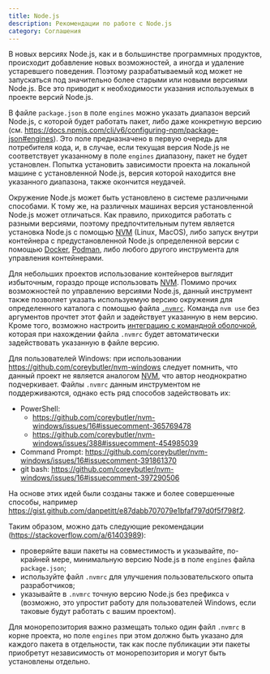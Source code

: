 ```yaml
---
title: Node.js
description: Рекомендации по работе с Node.js
category: Соглашения
---
```


В новых версиях Node.js, как и в большинстве программных продуктов, происходит добавление новых возможностей, а иногда и
удаление устаревшего поведения. Поэтому разрабатываемый код может не запускаться под значительно более старыми или
новыми версиями Node.js. Все это приводит к необходимости указания используемых в проекте версий Node.js.

В файле `package.json` в поле `engines` можно указать диапазон версий Node.js, с которой будет работать пакет, либо даже
конкретную версию (см. https://docs.npmjs.com/cli/v6/configuring-npm/package-json#engines). Это поле предназначено в
первую очередь для потребителя кода, и, в случае, если текущая версия Node.js не соответствует указанному в поле
`engines` диапазону, пакет не будет установлен. Попытка установить зависимости проекта на локальной машине с
установленной Node.js, версия которой находится вне указанного диапазона, также окончится неудачей.

Окружение Node.js может быть установлено в системе различными способами. К тому же, на различных машинах версия
установленной Node.js может отличаться. Как правило, приходится работать с разными версиями, поэтому предпочтительным
путем является установка Node.js с помощью [NVM](https://github.com/nvm-sh/nvm) (Linux, MacOS), либо запуск внутри
контейнера с предустановленной Node.js определенной версии с помощью [Docker](https://www.docker.com/),
[Podman](https://podman.io/), либо любого другого инструмента для управления контейнерами.

Для небольших проектов использование контейнеров выглядит избыточным, гораздо проще использовать
[NVM](https://github.com/nvm-sh/nvm). Помимо прочих возможностей по управлению версиями Node.js, данный инструмент также
позволяет указать используемую версию окружения для определенного каталога с помощью файла
[`.nvmrc`](https://github.com/nvm-sh/nvm#nvmrc). Команда `nvm use` без аргументов прочтет этот файл и задействует
указанную в нем версию. Кроме того, возможно настроить
[интеграцию с командной оболочкой](https://github.com/nvm-sh/nvm#deeper-shell-integration), которая при нахождении файла
`.nvmrc` будет автоматически задействовать указанную в файле версию.

<alert>

Для пользователей Windows: при использовании https://github.com/coreybutler/nvm-windows следует помнить, что данный
проект не является аналогом [NVM](https://github.com/nvm-sh/nvm), что автор неоднократно подчеркивает. Файлы `.nvmrc`
данным инструментом не поддерживаются, однако есть ряд способов задействовать их:

- PowerShell:
  - https://github.com/coreybutler/nvm-windows/issues/16#issuecomment-365769478
  - https://github.com/coreybutler/nvm-windows/issues/388#issuecomment-454985039
- Command Prompt: https://github.com/coreybutler/nvm-windows/issues/16#issuecomment-391861370
- git bash: https://github.com/coreybutler/nvm-windows/issues/16#issuecomment-397290506

На основе этих идей были созданы также и более совершенные способы, например
https://gist.github.com/danpetitt/e87dabb707079e1bfaf797d0f5f798f2.

</alert>

Таким образом, можно дать следующие рекомендации (https://stackoverflow.com/a/61403989):

- проверяйте ваши пакеты на совместимость и указывайте, по-крайней мере, минимальную версию Node.js в поле `engines`
  файла `package.json`;
- используйте файл `.nvmrc` для улучшения пользовательского опыта разработчиков;
- указывайте в `.nvmrc` точную версию Node.js без префикса `v` (возможно, это упростит работу для пользователей Windows,
  если таковые будут работать с вашим проектом).

Для монорепозитория важно размещать только один файл `.nvmrc` в корне проекта, но поле `engines` при этом должно быть
указано для каждого пакета в отдельности, так как после публикации эти пакеты приобретут независимость от
монорепозитория и могут быть установлены отдельно.
